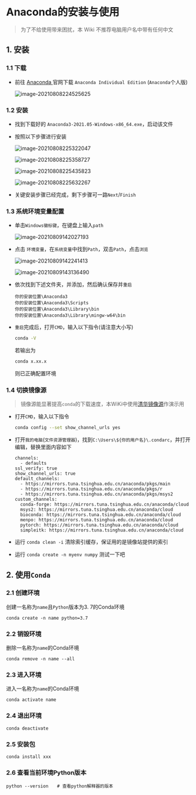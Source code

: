 # Anaconda的安装与使用

> 为了不给使用带来困扰，本 Wiki 不推荐电脑用户名中带有任何中文

## 1. 安装

### 1.1 下载

- 前往 [Anaconda ](https://www.anaconda.com/products/individual)官网下载 `Anaconda Individual Edition` (`Anaconda`个人版)

  ![image-20210808224525625](https://i.loli.net/2021/08/26/9cFmEkphZBl2Wrj.png)

### 1.2 安装

- 找到下载好的 `Anaconda3-2021.05-Windows-x86_64.exe`，启动该文件

- 按照以下步骤进行安装

  ![image-20210808225322047](https://i.loli.net/2021/08/26/LJb7V3i1BZzCUM5.png)

  ![image-20210808225358727](https://i.loli.net/2021/08/26/O1mIBeEQhSWl9Cy.png)

  ![image-20210808225435823](https://i.loli.net/2021/08/26/Z7dm8oxcC6aDwPq.png)

  ![image-20210808225632267](https://i.loli.net/2021/08/26/IqKhLSeRBdMb1Pa.png)

- 关键安装步骤已经完成，剩下步骤可一路`Next`/`Finish`

### 1.3 系统环境变量配置

- 单击`Windows徽标键`，在键盘上输入`path`

  ![image-20210809142027193](https://i.loli.net/2021/08/26/z7rSAEjXwV5Zp24.png)

- 点击 `环境变量`，在`系统变量`中找到`Path`，双击`Path`，点击`浏览`

  ![image-20210809142241413](https://i.loli.net/2021/08/26/tbGYJeuRT5K4wyN.png)

  ![image-20210809143136490](https://i.loli.net/2021/08/26/Ka8WZejELnmQdvz.png)

- 依次找到下述文件夹，并添加，然后确认保存并`重启`

  ```wiki
  你的安装位置\Anaconda3
  你的安装位置\Anaconda3\Scripts
  你的安装位置\Anaconda3\Library\bin
  你的安装位置\Anaconda3\Library\mingw-w64\bin
  ```

- `重启`完成后，打开`CMD`，输入以下指令(请注意大小写)

  ```bash
  conda -V
  ```

  若输出为

  ```bash
  conda x.xx.x
  ```

  则已正确配置环境

### 1.4 切换镜像源

> 镜像源能显著提高`conda`的下载速度，本WiKi中使用[清华镜像源](https://mirror.tuna.tsinghua.edu.cn/)作演示用

- 打开`CMD`，输入以下指令

  ```bash
  conda config --set show_channel_urls yes
  ```

- 打开`我的电脑`(`文件资源管理器`)，找到`C:\Users\${你的用户名}\.condarc`，并打开编辑，替换里面内容如下

  ```
  channels:
    - defaults
  ssl_verify: true
  show_channel_urls: true
  default_channels:
    - https://mirrors.tuna.tsinghua.edu.cn/anaconda/pkgs/main
    - https://mirrors.tuna.tsinghua.edu.cn/anaconda/pkgs/r
    - https://mirrors.tuna.tsinghua.edu.cn/anaconda/pkgs/msys2
  custom_channels:
    conda-forge: https://mirrors.tuna.tsinghua.edu.cn/anaconda/cloud
    msys2: https://mirrors.tuna.tsinghua.edu.cn/anaconda/cloud
    bioconda: https://mirrors.tuna.tsinghua.edu.cn/anaconda/cloud
    menpo: https://mirrors.tuna.tsinghua.edu.cn/anaconda/cloud
    pytorch: https://mirrors.tuna.tsinghua.edu.cn/anaconda/cloud
    simpleitk: https://mirrors.tuna.tsinghua.edu.cn/anaconda/cloud
  ```

- 运行 `conda clean -i` 清除索引缓存，保证用的是镜像站提供的索引

- 运行 `conda create -n myenv numpy` 测试一下吧

## 2. 使用`Conda`

### 2.1 创建环境

创建一名称为`name`且`Python`版本为3. 7的Conda环境

```
conda create -n name python=3.7
```

### 2.2 销毁环境

删除一名称为`name`的Conda环境

```
conda remove -n name --all
```

### 2.3 进入环境

进入一名称为`name`的Conda环境

```
conda activate name
```

### 2.4 退出环境

```
conda deactivate
```

### 2.5 安装包

```
conda install xxx
```

### 2.6 查看当前环境Python版本

```
python --version　　# 查看python解释器的版本
```

